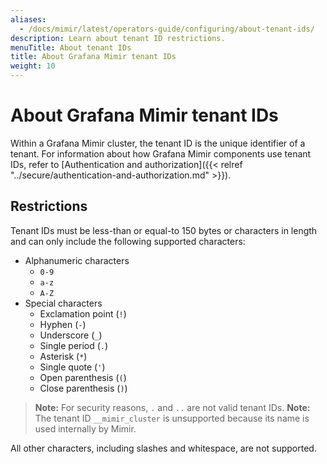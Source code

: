 ```yaml
---
aliases:
  - /docs/mimir/latest/operators-guide/configuring/about-tenant-ids/
description: Learn about tenant ID restrictions.
menuTitle: About tenant IDs
title: About Grafana Mimir tenant IDs
weight: 10
---
```


# About Grafana Mimir tenant IDs

Within a Grafana Mimir cluster, the tenant ID is the unique identifier of a tenant.
For information about how Grafana Mimir components use tenant IDs, refer to [Authentication and authorization]({{< relref "../secure/authentication-and-authorization.md" >}}).

## Restrictions

Tenant IDs must be less-than or equal-to 150 bytes or characters in length and can only include the following supported characters:

- Alphanumeric characters
  - `0-9`
  - `a-z`
  - `A-Z`
- Special characters
  - Exclamation point (`!`)
  - Hyphen (`-`)
  - Underscore (`_`)
  - Single period (`.`)
  - Asterisk (`*`)
  - Single quote (`'`)
  - Open parenthesis (`(`)
  - Close parenthesis (`)`)

> **Note:** For security reasons, `.` and `..` are not valid tenant IDs.
> **Note:** The tenant ID `__mimir_cluster` is unsupported because its name is used internally by Mimir.

All other characters, including slashes and whitespace, are not supported.
